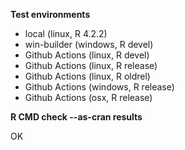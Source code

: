 **Test environments**

* local (linux, R 4.2.2) 
* win-builder (windows, R devel) 
* Github Actions (linux, R devel)
* Github Actions (linux, R release)
* Github Actions (linux, R oldrel)
* Github Actions (windows, R release)
* Github Actions (osx, R release)

**R CMD check --as-cran results**

OK

